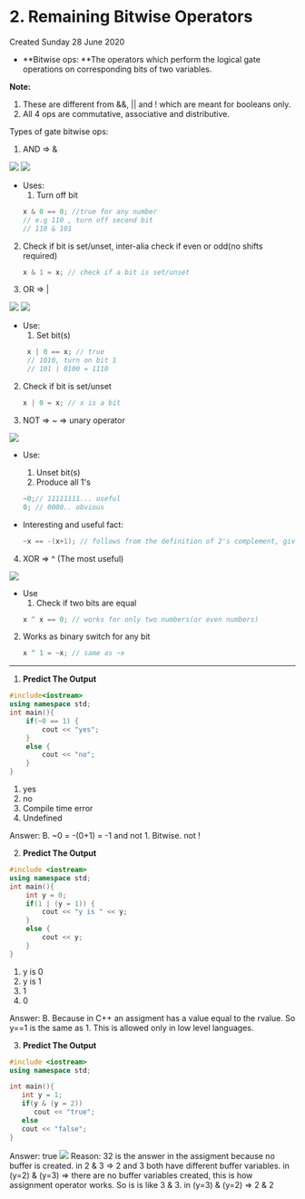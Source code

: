 # 2. Remaining Bitwise Operators
Created Sunday 28 June 2020

- **Bitwise ops: **The operators which perform the logical gate operations on corresponding bits of two variables.

**Note:**

1. These are different from &&, || and ! which are meant for booleans only.
2. All 4 ops are commutative, associative and distributive.

Types of gate bitwise ops:

1. AND ⇒ &

![](/assets/2._Remaining_Bitwise_Operators-image-1.png) ![](/assets/2._Remaining_Bitwise_Operators-image-2.png)

- Uses:
  1.  Turn off bit
  ```cpp
  x & 0 == 0; //true for any number
  // e.g 110 , turn off second bit
  // 110 & 101
  ```

2. Check if bit is set/unset, inter-alia check if even or odd(no shifts required)

   ```cpp
   x & 1 = x; // check if a bit is set/unset
   ```

3. OR ⇒ |

![](/assets/2._Remaining_Bitwise_Operators-image-3.png) ![](/assets/2._Remaining_Bitwise_Operators-image-4.png)

- Use:
  1.  Set bit(s)
  ```cpp
   x | 0 == x; // true
   // 1010, turn on bit 1
   // 101 | 0100 = 1110
  ```

2. Check if bit is set/unset

   ```cpp
   x | 0 = x; // x is a bit
   ```

3. NOT ⇒ ~ ⇒ unary operator

![](/assets/2._Remaining_Bitwise_Operators-image-5.png)

- Use:

  1.  Unset bit(s)
  2.  Produce all 1's

  ```cpp
  ~0;// 11111111... useful
  0; // 0000.. obvious
  ```

- Interesting and useful fact:
  ```cpp
  ~x == -(x+1); // follows from the definition of 2's complement, given x is an integer
  ```

4. XOR ⇒ ^ (The most useful)

![](/assets/2._Remaining_Bitwise_Operators-image-6.png)

- Use
  1.  Check if two bits are equal
  ```cpp
  x ^ x == 0; // works for only two numbers(or even numbers)
  ```

2. Works as binary switch for any bit
   ```cpp
   x ^ 1 = ~x; // same as ~x
   ```

---

1. **Predict The Output**

```cpp
#include<iostream>
using namespace std;
int main(){
	if(~0 == 1) {
		cout << "yes";
	}
	else {
		cout << "no";
	}
}
```

1. yes
2. no
3. Compile time error
4. Undefined

Answer: B. ~0 = -(0+1) = -1 and not 1. Bitwise. not !

2. **Predict The Output**

```cpp
#include <iostream>
using namespace std;
int main(){
    int y = 0;
    if(1 | (y = 1)) {
        cout << "y is " << y;
    }
    else {
        cout << y;
    }
}
```

1. y is 0
2. y is 1
3. 1
4. 0

Answer: B. Because in C++ an assigment has a value equal to the rvalue. So y==1 is the same as 1. This is allowed only in low level languages.

3. **Predict The Output**

```cpp
#include <iostream>
using namespace std;

int main(){
   int y = 1;
   if(y & (y = 2))
      cout << "true";
   else
   cout << "false";
}
```

Answer: true
![](/assets/2._Remaining_Bitwise_Operators-image-7.png)
Reason: 32 is the answer in the assigment because no buffer is created.
in 2 & 3 ⇒ 2 and 3 both have different buffer variables.
in (y=2) & (y=3) ⇒ there are no buffer variables created, this is how assignment operator works. So is is like 3 & 3.
in (y=3) & (y=2) ⇒ 2 & 2
